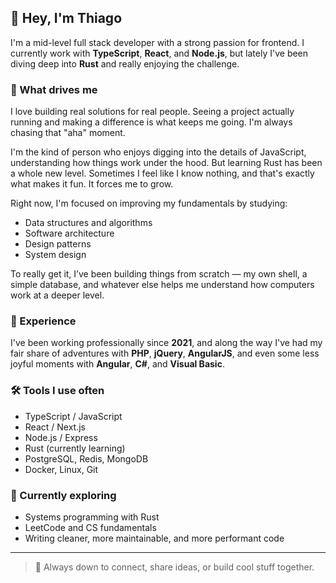 ## 👋 Hey, I'm Thiago

I'm a mid-level full stack developer with a strong passion for frontend. I currently work with **TypeScript**, **React**, and **Node.js**, but lately I've been diving deep into **Rust** and really enjoying the challenge.

### 🧠 What drives me

I love building real solutions for real people. Seeing a project actually running and making a difference is what keeps me going. I'm always chasing that "aha" moment.

I'm the kind of person who enjoys digging into the details of JavaScript, understanding how things work under the hood. But learning Rust has been a whole new level. Sometimes I feel like I know nothing, and that's exactly what makes it fun. It forces me to grow.

Right now, I'm focused on improving my fundamentals by studying:
- Data structures and algorithms
- Software architecture
- Design patterns
- System design

To really get it, I’ve been building things from scratch — my own shell, a simple database, and whatever else helps me understand how computers work at a deeper level.

### 💼 Experience

I've been working professionally since **2021**, and along the way I've had my fair share of adventures with **PHP**, **jQuery**, **AngularJS**, and even some less joyful moments with **Angular**, **C#**, and **Visual Basic**.

### 🛠️ Tools I use often
- TypeScript / JavaScript
- React / Next.js
- Node.js / Express
- Rust (currently learning)
- PostgreSQL, Redis, MongoDB
- Docker, Linux, Git

### 🧪 Currently exploring
- Systems programming with Rust
- LeetCode and CS fundamentals
- Writing cleaner, more maintainable, and more performant code

---

> 💬 Always down to connect, share ideas, or build cool stuff together.
